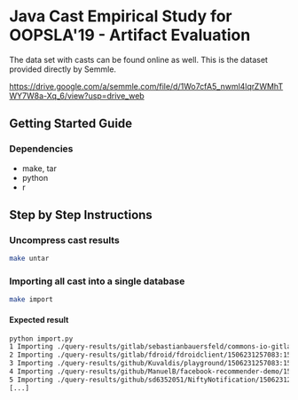 
# Java Cast Empirical Study for OOPSLA'19 - Artifact Evaluation

The data set with casts can be found online as well.
This is the dataset provided directly by Semmle.

https://drive.google.com/a/semmle.com/file/d/1Wo7cfA5_nwml4lqrZWMhTWY7W8a-Xq_6/view?usp=drive_web

## Getting Started Guide

### Dependencies

* make, tar
* python
* r

## Step by Step Instructions

### Uncompress cast results

```sh
make untar
```

### Importing all cast into a single database

```sh
make import
```

#### Expected result

```sh
python import.py
1 Importing ./query-results/gitlab/sebastianbauersfeld/commons-io-gitlab/1506231257083:1506221246512:3251173281933460169/output.csv dist-1506221246512-1524814812150
2 Importing ./query-results/gitlab/fdroid/fdroidclient/1506231257083:1506169596183:2359306719844906717/output.csv dist-1506169596183-1524814812150
3 Importing ./query-results/github/Kuvaldis/playground/1506231257083:1505765346197:3190877618806210603/output.csv dist-1505765346197-1524814812150
4 Importing ./query-results/github/ManuelB/facebook-recommender-demo/1506231257083:45150017:3295913788698196517/output.csv dist-45150017-1524814812150
5 Importing ./query-results/github/sd6352051/NiftyNotification/1506231257083:2032380230:2834292473977066734/output.csv dist-2032380230-1524814812150
[...]
```